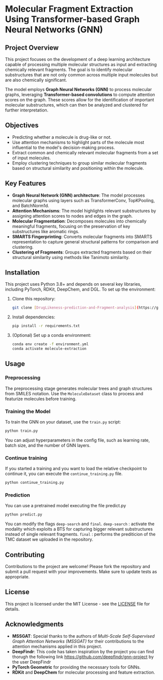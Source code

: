 # Molecular Fragment Extraction Using Transformer-based Graph Neural Networks (GNN)

## Project Overview

This project focuses on the development of a deep learning architecture capable of processing multiple molecular structures as input and extracting chemically relevant fragments. The goal is to identify molecular substructures that are not only common across multiple input molecules but are also chemically significant.

The model employs **Graph Neural Networks (GNN)** to process molecular graphs, leveraging **Transformer-based convolutions** to compute attention scores on the graph. These scores allow for the identification of important molecular substructures, which can then be analyzed and clustered for further interpretation.

## Objectives

- Predicting whether a molecule is drug-like or not.
- Use attention mechanisms to highlight parts of the molecule most influential to the model's decision-making process.
- Extract common and chemically relevant molecular fragments from a set of input molecules.
- Employ clustering techniques to group similar molecular fragments based on structural similarity and positioning within the molecule.

## Key Features

- **Graph Neural Network (GNN) architecture**: The model processes molecular graphs using layers such as TransformerConv, TopKPooling, and BatchNorm1d.
- **Attention Mechanisms**: The model highlights relevant substructures by assigning attention scores to nodes and edges in the graph.
- **Molecular Fragmentation**: Decomposes molecules into chemically meaningful fragments, focusing on the preservation of key substructures like aromatic rings.
- **SMARTS Fingerprinting**: Converts molecular fragments into SMARTS representation to capture general structural patterns for comparison and clustering.
- **Clustering of Fragments**: Groups extracted fragments based on their structural similarity using methods like Tanimoto similarity.

## Installation

This project uses Python 3.8+ and depends on several key libraries, including PyTorch, RDKit, DeepChem, and DGL. To set up the environment:

1. Clone this repository:

   ```bash
   git clone [DrugLikeness-prediction-and-Fragment-analysis](https://github.com/marcocolangelo/DrugLikeness-prediction-and-Fragment-analysis)
   ```

2. Install dependencies:

   ```bash
   pip install -r requirements.txt
   ```

3. (Optional) Set up a conda environment:

   ```bash
   conda env create -f environment.yml
   conda activate molecule-extraction
   ```

## Usage

### Preprocessing

The preprocessing stage generates molecular trees and graph structures from SMILES notation. Use the `MoleculeDataset` class to process and featurize molecules before training.


### Training the Model

To train the GNN on your dataset, use the `train.py` script:

```bash
python train.py 
```

You can adjust hyperparameters in the config file, such as learning rate, batch size, and the number of GNN layers.

### Continue training

If you started a training and you want to load the relative checkpoint to continue it, you can execute the `continue_training.py` file.

```bash
python continue_training.py 
```


### Prediction

You can use a pretrained model executing the file predict.py

```bash
python predict.py 
```

You can modify the flags `deep-search` and `final`.
`deep-search` : activate the modality which exploits a BTS for capturing bigger relevant substructures instead of single relevant fragments.
`final` : performs the prediticion of the TMC dataset we uploaded in the repository.

## Contributing

Contributions to the project are welcome! Please fork the repository and submit a pull request with your improvements. Make sure to update tests as appropriate.

## License

This project is licensed under the MIT License - see the [LICENSE](LICENSE) file for details.

## Acknowledgments

- **MSSGAT**: Special thanks to the authors of *Multi-Scale Self-Supervised Graph Attention Networks (MSSGAT)* for their contributions to the attention mechanisms applied in this project.
- **DeepFindr**: This code has taken inspiration by the project you can find thorugh the following link https://github.com/deepfindr/gnn-project by the user DeepFindr
- **PyTorch Geometric** for providing the necessary tools for GNNs.
- **RDKit** and **DeepChem** for molecular processing and feature extraction.
